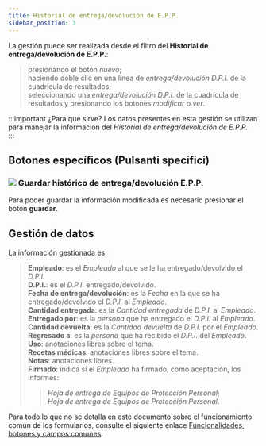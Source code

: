 ```yaml
---
title: Historial de entrega/devolución de E.P.P.
sidebar_position: 3
---
```


La gestión puede ser realizada desde el filtro del **Historial de entrega/devolución de E.P.P.**:
> presionando el botón *nuevo*;  
> haciendo doble clic en una línea de *entrega/devolución D.P.I.* de la cuadrícula de resultados;  
> seleccionando una *entrega/devolución D.P.I.* de la cuadrícula de resultados y presionando los botones *modificar* o *ver*.  

:::important ¿Para qué sirve? 
Los datos presentes en esta gestión se utilizan para manejar la información del *Historial de entrega/devolución de E.P.P.*  
:::

## Botones específicos (Pulsanti specifici)   

### ![](/img/neutral/common/save.png) Guardar histórico de entrega/devolución E.P.P.

Para poder guardar la información modificada es necesario presionar el botón **guardar**.   

## Gestión de datos    

La información gestionada es:   
> **Empleado**: es el *Empleado* al que se le ha entregado/devolvido el *D.P.I.*   
> **D.P.I.**: es el *D.P.I.* entregado/devolvido.   
> **Fecha de entrega/devolución**: es la *Fecha* en la que se ha entregado/devolvido el *D.P.I.* al *Empleado*.   
> **Cantidad entregada**: es la *Cantidad entregada* de *D.P.I.* al *Empleado*.   
> **Entregado por**: es la *persona* que ha entregado el *D.P.I.* al *Empleado*.   
> **Cantidad devuelta**: es la *Cantidad devuelta* de *D.P.I.* por el *Empleado*.   
> **Regresado a**: es la *persona* que ha recibido el *D.P.I.* del *Empleado*.   
> **Uso**: anotaciones libres sobre el tema.   
> **Recetas médicas**: anotaciones libres sobre el tema.   
> **Notas**: anotaciones libres.   
> **Firmado**: indica si el *Empleado* ha firmado, como aceptación, los informes:
>> *Hoja de entrega de Equipos de Protección Personal*;   
>> *Hoja de entrega de Equipos de Protección Personal*.   

Para todo lo que no se detalla en este documento sobre el funcionamiento común de los formularios, consulte el siguiente enlace [Funcionalidades, botones y campos comunes](/docs/guide/common).